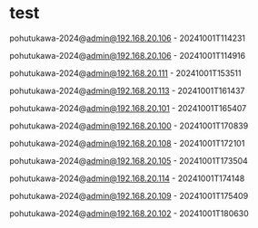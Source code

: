 # test


pohutukawa-2024@admin@192.168.20.106 - 20241001T114231


pohutukawa-2024@admin@192.168.20.106 - 20241001T114916


pohutukawa-2024@admin@192.168.20.111 - 20241001T153511


pohutukawa-2024@admin@192.168.20.113 - 20241001T161437


pohutukawa-2024@admin@192.168.20.101 - 20241001T165407


pohutukawa-2024@admin@192.168.20.100 - 20241001T170839


pohutukawa-2024@admin@192.168.20.108 - 20241001T172101


pohutukawa-2024@admin@192.168.20.105 - 20241001T173504


pohutukawa-2024@admin@192.168.20.114 - 20241001T174148


pohutukawa-2024@admin@192.168.20.109 - 20241001T175409


pohutukawa-2024@admin@192.168.20.102 - 20241001T180630
